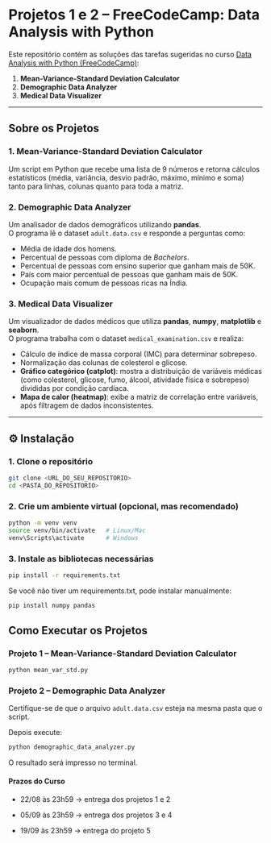 # Projetos 1 e 2 – FreeCodeCamp: Data Analysis with Python

Este repositório contém as soluções das tarefas sugeridas no curso [Data Analysis with Python (FreeCodeCamp)](https://www.freecodecamp.org/learn/data-analysis-with-python/):  

1. **Mean-Variance-Standard Deviation Calculator**  
2. **Demographic Data Analyzer**
3. **Medical Data Visualizer**

---

## Sobre os Projetos

### 1. Mean-Variance-Standard Deviation Calculator
Um script em Python que recebe uma lista de 9 números e retorna cálculos estatísticos (média, variância, desvio padrão, máximo, mínimo e soma) tanto para linhas, colunas quanto para toda a matriz.

### 2. Demographic Data Analyzer
Um analisador de dados demográficos utilizando **pandas**.  
O programa lê o dataset `adult.data.csv` e responde a perguntas como:  
- Média de idade dos homens.  
- Percentual de pessoas com diploma de *Bachelors*.  
- Percentual de pessoas com ensino superior que ganham mais de 50K.  
- País com maior percentual de pessoas que ganham mais de 50K.  
- Ocupação mais comum de pessoas ricas na Índia.  

### 3. Medical Data Visualizer
Um visualizador de dados médicos que utiliza **pandas**, **numpy**, **matplotlib** e **seaborn**.  
O programa trabalha com o dataset `medical_examination.csv` e realiza:  
- Cálculo de índice de massa corporal (IMC) para determinar sobrepeso.  
- Normalização das colunas de colesterol e glicose.  
- **Gráfico categórico (catplot)**: mostra a distribuição de variáveis médicas (como colesterol, glicose, fumo, álcool, atividade física e sobrepeso) divididas por condição cardíaca.  
- **Mapa de calor (heatmap)**: exibe a matriz de correlação entre variáveis, após filtragem de dados inconsistentes.  

---

## ⚙️ Instalação

### 1. Clone o repositório
```bash
git clone <URL_DO_SEU_REPOSITORIO>
cd <PASTA_DO_REPOSITORIO>
```

### 2. Crie um ambiente virtual (opcional, mas recomendado)
```bash
python -m venv venv
source venv/bin/activate   # Linux/Mac
venv\Scripts\activate      # Windows
```

### 3. Instale as bibliotecas necessárias
```bash
pip install -r requirements.txt
```
Se você não tiver um requirements.txt, pode instalar manualmente:
```bash
pip install numpy pandas
```

## Como Executar os Projetos

### Projeto 1 – Mean-Variance-Standard Deviation Calculator
```bash
python mean_var_std.py
```

### Projeto 2 – Demographic Data Analyzer
Certifique-se de que o arquivo `adult.data.csv` esteja na mesma pasta que o script. 
 
Depois execute:
```bash
python demographic_data_analyzer.py
```

O resultado será impresso no terminal.

#### Prazos do Curso

- 22/08 às 23h59 → entrega dos projetos 1 e 2

- 05/09 às 23h59 → entrega dos projetos 3 e 4

- 19/09 às 23h59 → entrega do projeto 5

